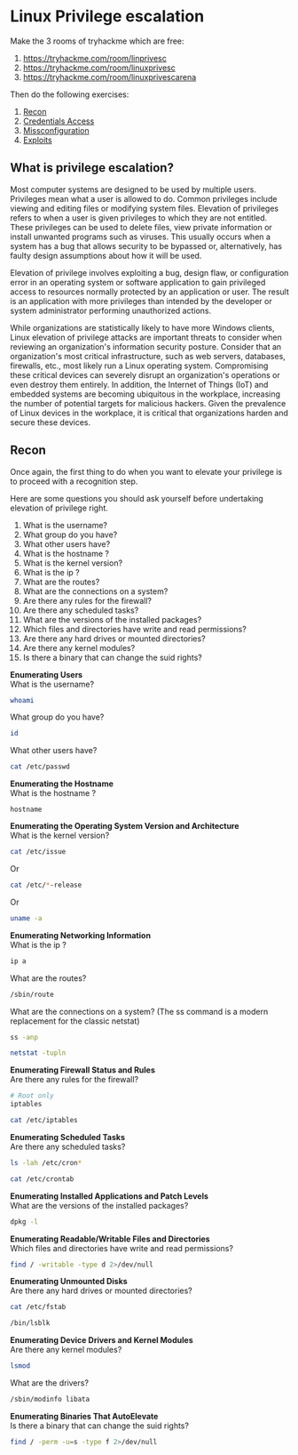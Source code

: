 # Linux Privilege escalation 
Make the 3 rooms of tryhackme which are free: 

1. https://tryhackme.com/room/linprivesc
1. https://tryhackme.com/room/linuxprivesc
1. https://tryhackme.com/room/linuxprivescarena


Then do the following exercises:  
1. [Recon](./readme.md)
1. [Credentials Access](./CredentialsAccess.md)
1. [Missconfiguration](./Missconfiguration.md)
1. [Exploits](./Exploit.md)

## What is privilege escalation?
Most computer systems are designed to be used by multiple users. Privileges mean what a user is allowed to do. Common privileges include viewing and editing files or modifying system files. Elevation of privileges refers to when a user is given privileges to which they are not entitled. These privileges can be used to delete files, view private information or install unwanted programs such as viruses. This usually occurs when a system has a bug that allows security to be bypassed or, alternatively, has faulty design assumptions about how it will be used.

Elevation of privilege involves exploiting a bug, design flaw, or configuration error in an operating system or software application to gain privileged access to resources normally protected by an application or user. The result is an application with more privileges than intended by the developer or system administrator performing unauthorized actions.

While organizations are statistically likely to have more Windows clients, Linux elevation of privilege attacks are important threats to consider when reviewing an organization's information security posture. Consider that an organization's most critical infrastructure, such as web servers, databases, firewalls, etc., most likely run a Linux operating system. Compromising these critical devices can severely disrupt an organization's operations or even destroy them entirely. In addition, the Internet of Things (IoT) and embedded systems are becoming ubiquitous in the workplace, increasing the number of potential targets for malicious hackers. Given the prevalence of Linux devices in the workplace, it is critical that organizations harden and secure these devices.

## Recon
Once again, the first thing to do when you want to elevate your privilege is to proceed with a recognition step. 

Here are some questions you should ask yourself before undertaking elevation of privilege right. 

1. What is the username? 
1. What group do you have? 
1. What other users have?
1. What is the hostname ?
1. What is the kernel version?
1. What is the ip ?
1. What are the routes? 
1. What are the connections on a system?
1. Are there any rules for the firewall?
1. Are there any scheduled tasks?
1. What are the versions of the installed packages?
1. Which files and directories have write and read permissions?
1. Are there any hard drives or mounted directories?
1. Are there any kernel modules?
1. Is there a binary that can change the suid rights?


**Enumerating Users**  
What is the username? 
```bash
whoami
```
What group do you have? 
```bash
id
```
What other users have?
```bash
cat /etc/passwd
```

**Enumerating the Hostname**  
What is the hostname ?
````
hostname
````
**Enumerating the Operating System Version and Architecture**  
What is the kernel version?
````bash
cat /etc/issue
````
Or 
````bash
cat /etc/*-release
````
Or
````bash
uname -a
````

**Enumerating Networking Information**  
What is the ip ?
````bash
ip a
````
What are the routes? 
````bash
/sbin/route
````
What are the connections on a system?
(The ss command is a modern replacement for the classic netstat)
````bash
ss -anp
````

````bash
netstat -tupln
````

**Enumerating Firewall Status and Rules**  
Are there any rules for the firewall?
````bash
# Root only
iptables
````

````bash
cat /etc/iptables
````

**Enumerating Scheduled Tasks**  
Are there any scheduled tasks?
````bash
ls -lah /etc/cron*
````

````bash
cat /etc/crontab
````

**Enumerating Installed Applications and Patch Levels**  
What are the versions of the installed packages?
````bash
dpkg -l
````

**Enumerating Readable/Writable Files and Directories**  
Which files and directories have write and read permissions?
````bash
find / -writable -type d 2>/dev/null
````

**Enumerating Unmounted Disks**  
Are there any hard drives or mounted directories?
````bash
cat /etc/fstab
````

````bash
/bin/lsblk
````

**Enumerating Device Drivers and Kernel Modules**  
Are there any kernel modules?
````bash
lsmod
````
What are the drivers?
````bash
/sbin/modinfo libata
````

**Enumerating Binaries That AutoElevate**  
Is there a binary that can change the suid rights?
````bash
find / -perm -u=s -type f 2>/dev/null
````

